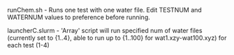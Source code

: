 runChem.sh - Runs one test with one water file. Edit TESTNUM and WATERNUM values to preference before running.

launcherC.slurm - 'Array' script will run specified num of water files (currently set to {1..4}, able to run up to {1..100} for wat1.xzy-wat100.xyz) for each test (1-4)

